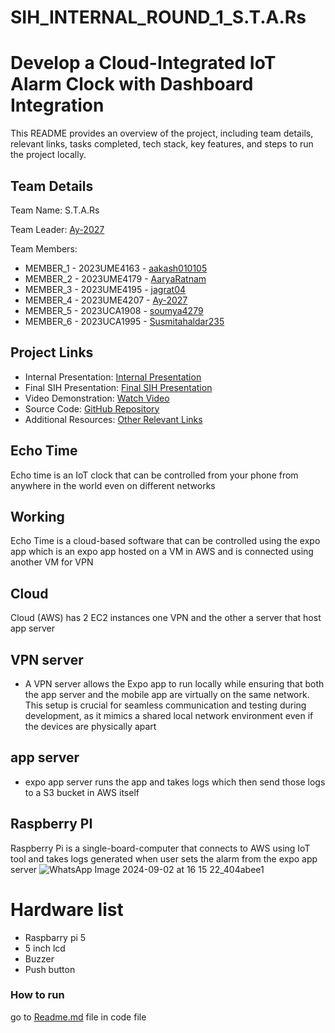 # SIH_INTERNAL_ROUND_1_S.T.A.Rs
# Develop a Cloud-Integrated IoT Alarm Clock with Dashboard Integration


This README provides an overview of the project, including team details, relevant links, tasks completed, tech stack, key features, and steps to run the project locally.

## Team Details

Team Name: S.T.A.Rs

Team Leader: [Ay-2027](https://github.com/Ay-2027)

Team Members:

- MEMBER_1 - 2023UME4163 - [aakash010105](https://github.com/aakash010105)
- MEMBER_2 - 2023UME4179 - [AaryaRatnam](https://github.com/AaryaRatnam)
- MEMBER_3 - 2023UME4195 - [jagrat04](https://github.com/jagrat04)
- MEMBER_4 - 2023UME4207 - [Ay-2027](https://github.com/Ay-2027)
- MEMBER_5 - 2023UCA1908 - [soumya4279](https://github.com/soumya4279)
- MEMBER_6 - 2023UCA1995 - [Susmitahaldar235](https://github.com/Susmitahaldar235)

## Project Links
- Internal Presentation: [Internal Presentation](https://drive.google.com/file/d/1yJJSFnlWGrvUCIu_8PD128eOGNgggRD1/view?usp=sharing)
- Final SIH Presentation: [Final SIH Presentation](https://drive.google.com/file/d/1PHBcMIkQrxdT9XwmywmKp0AdPyL1L8QL/view?usp=sharing)
- Video Demonstration: [Watch Video](https://youtu.be/sgxv5qsrd64)
- Source Code: [GitHub Repository](https://github.com/soumya4279/SIH_INTERNAL_ROUND_1_S.T.A.Rs)
- Additional Resources: [Other Relevant Links](https://cloud.appwrite.io/console/project-66d1ee580027d95a6d8e/auth)
  
## Echo Time
Echo time is an IoT clock that can be controlled from your phone from anywhere in the world even on different networks 
## Working
Echo Time is a cloud-based software that can be controlled using the expo app which is an expo app hosted on a VM in AWS and is connected using another VM for VPN
## Cloud
Cloud (AWS) has 2 EC2 instances one VPN and the other a server that host app server 
## VPN server 
- A VPN server allows the Expo app to run locally while ensuring that both the app server and the mobile app are virtually on the same network. This setup is crucial for seamless communication and testing during development, as it mimics a shared local network environment even if the devices are physically apart
## app server
- expo app server runs the app and takes logs which then send those logs to a S3 bucket in AWS itself 
## Raspberry PI
Raspberry Pi is a single-board-computer that connects to AWS using IoT tool and takes logs generated when user sets the alarm from the expo app server
![WhatsApp Image 2024-09-02 at 16 15 22_404abee1](https://github.com/user-attachments/assets/f5b08e1b-ba63-42a7-8795-c4d762ae1779)


# Hardware list
- Raspbarry pi 5
- 5 inch lcd
- Buzzer
- Push button

### How to run

go to [Readme.md](/code/README.md) file in code file
